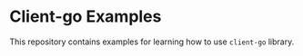 # Client-go Examples
This repository contains examples for learning how to use `client-go` library. 
